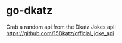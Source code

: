 # go-dkatz
 Grab a random api from the Dkatz Jokes api: https://github.com/15Dkatz/official_joke_api
